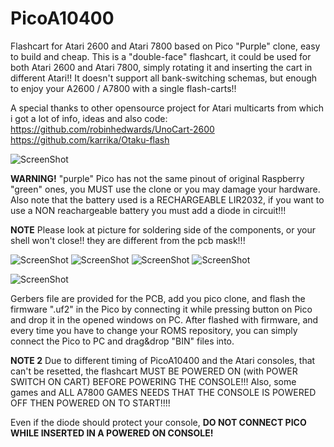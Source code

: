 # PicoA10400
Flashcart for Atari 2600 and Atari 7800 based on Pico "Purple" clone, easy to build and cheap.
This is a "double-face" flashcart, it could be used for both Atari 2600 and Atari 7800, simply rotating it and inserting the cart in different Atari!!
It doesn't support all bank-switching schemas, but enough to enjoy your A2600 / A7800 with a single flash-carts!!

A special thanks to other opensource project for Atari multicarts from which i got a lot of info, ideas and also code:
https://github.com/robinhedwards/UnoCart-2600
https://github.com/karrika/Otaku-flash


![ScreenShot](https://raw.githubusercontent.com/aotta/PicoA10400/main/pictures/picoA10400_06.jpg)

**WARNING!** "purple" Pico has not the same pinout of original Raspberry "green" ones, you MUST use the clone or you may damage your hardware.
Also note that the battery used is a RECHARGEABLE LIR2032, if you want to use a NON reachargeable battery you must add a diode in circuit!!!

**NOTE** Please look at picture for soldering side of the components, or your shell won't close!! they are different from the pcb mask!!!

![ScreenShot](https://raw.githubusercontent.com/aotta/PicoA10400/main/pictures/picoA10400_01.jpg)
![ScreenShot](https://raw.githubusercontent.com/aotta/PicoA10400/main/pictures/picoA10400_02.jpg)
![ScreenShot](https://raw.githubusercontent.com/aotta/PicoA10400/main/pictures/picoA10400_03.jpg)
![ScreenShot](https://raw.githubusercontent.com/aotta/PicoA10400/main/pictures/picoA10400_04.jpg)

![ScreenShot](https://raw.githubusercontent.com/aotta/PicoA10400/main/pictures/picoA10400_08.jpg)


Gerbers file are provided for the PCB, add you pico clone, and flash the firmware ".uf2" in the Pico by connecting it while pressing button on Pico and drop it in the opened windows on PC.
After flashed with firmware, and every time you have to change your ROMS repository, you can simply connect the Pico to PC and drag&drop "BIN" files  into.

**NOTE 2** Due to different timing of PicoA10400 and the Atari consoles, that can't be resetted, the flashcart MUST BE POWERED ON (with POWER SWITCH ON CART) BEFORE POWERING THE CONSOLE!!! Also, some games and ALL A7800 GAMES NEEDS THAT THE CONSOLE IS POWERED OFF THEN POWERED ON TO START!!!!

Even if the diode should protect your console, **DO NOT CONNECT PICO WHILE INSERTED IN A POWERED ON CONSOLE!**

